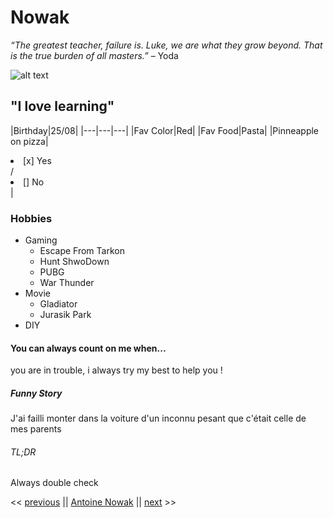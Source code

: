 # Nowak

*“The greatest teacher, failure is. Luke, we are what they grow beyond.
That is the true burden of all masters.”* – Yoda

![alt text](https://github.com/Tatooine93/markdown-challenge/Wankul.png "Profile Pic")

## "I love learning"

|Birthday|25/08|
|---|---|---|
|Fav Color|Red|
|Fav Food|Pasta|
|Pinneapple on pizza|<lu><li> [x] Yes</li> / <li> [] No </li></lu>|

### Hobbies

* Gaming
	* Escape From Tarkon
	* Hunt ShwoDown
	* PUBG
	* War Thunder
* Movie
	* Gladiator
	* Jurasik Park
* DIY

#### You can always count on me when...

you are in trouble, i always try my best to help you !

##### Funny Story

J'ai failli monter dans la voiture d'un inconnu 
pesant que c'était celle de mes parents

###### TL;DR

Always double check

<< [previous](https://github.com/PREVIOUS_STUDENT/markdown-challenge/README.md) || [Antoine Nowak](https://github.com/Tatooine93/markdown-challenge/README.md) || [next](https://github.com/NEXT_STUDENT/markdown-challenge/README.md) >>
